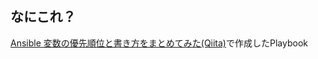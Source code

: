 ## なにこれ？
[Ansible 変数の優先順位と書き方をまとめてみた(Qiita)](https://qiita.com/answer_d/items/b8a87aff8762527fb319)で作成したPlaybook
